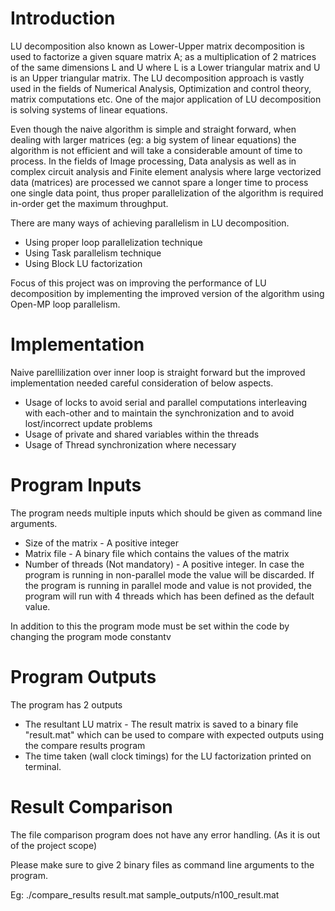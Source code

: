 # Introduction 
LU decomposition also known as Lower-Upper matrix decomposition is used to factorize a given square matrix A; as a multiplication of 2 matrices of the same dimensions L and U where L is a Lower triangular matrix and U is an Upper triangular matrix. The LU decomposition approach is vastly used in the fields of Numerical Analysis, Optimization and control theory, matrix computations etc. One of the major application of LU decomposition is solving systems of linear equations.

Even though the naive algorithm is simple and straight forward, when dealing with larger matrices (eg: a big system of linear equations) the algorithm is not efficient and will take a considerable amount of time to process. In the fields of Image processing, Data analysis as well as in complex circuit analysis and Finite element analysis where large vectorized data (matrices) are processed we cannot spare a longer time to process one single data point, thus proper parallelization of the algorithm is required in-order get the maximum throughput.

There are many ways of achieving parallelism in LU decomposition.
- Using proper loop parallelization technique
- Using Task parallelism technique
- Using Block LU factorization

Focus of this project was on improving the performance of LU decomposition by implementing the improved version of the algorithm using Open-MP loop parallelism. 

# Implementation 

Naive parellilization over inner loop is straight forward but the improved implementation needed careful consideration of below aspects.

- Usage of locks to avoid serial and parallel computations interleaving with each-other and to maintain the synchronization and to avoid lost/incorrect update problems
- Usage of private and shared variables within the threads
- Usage of Thread synchronization where necessary

# Program Inputs
The program needs multiple inputs which should be given as command line arguments.
- Size of the matrix - A positive integer
- Matrix file - A binary file which contains the values of the matrix
- Number of threads (Not mandatory) - A positive integer. In case the program is running in non-parallel mode the value will be discarded. If the program is running in parallel mode and value is not provided, the program will run with 4 threads which has been defined as the default value.

In addition to this the program mode must be set within the code by changing
the program mode constantv

# Program Outputs
The program has 2 outputs 
- The resultant LU matrix - The result matrix is saved to a binary file "result.mat" which can be used to compare with expected outputs using the compare results program
- The time taken (wall clock timings) for the LU factorization printed on terminal.

# Result Comparison
The file comparison program does not have any error handling. (As it is out of the project scope)

Please make sure to give 2 binary files as command line arguments to the program.

Eg:
./compare_results result.mat sample_outputs/n100_result.mat

